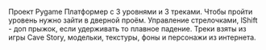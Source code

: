 Проект Pygame Платформер с 3 уровнями и 3 треками.
Чтобы пройти уровень нужно зайти в дверной проём.
Управление стрелочками, lShift - доп прыжок, если удерживать то плавное падение.
Треки взяты из игры Cave Story, модельки, текстуры, фоны и персонажи из интернета.
